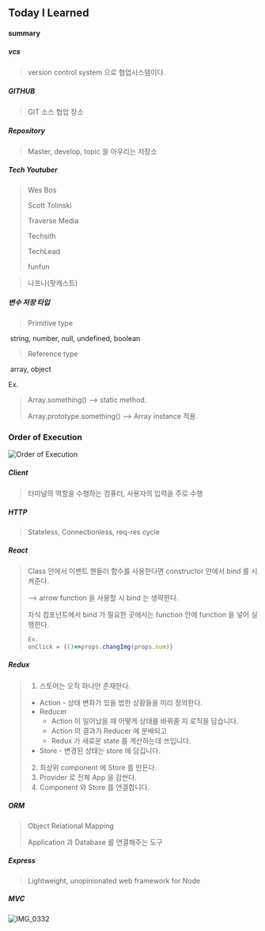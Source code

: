 ## Today I Learned

#### summary

##### vcs

> version control system 으로 협업시스템이다.

##### GITHUB

> GIT 소스 협업 장소

##### Repository

> Master, develop, topic 을 아우리는 저장소

##### Tech Youtuber

> Wes Bos
>
> Scott Tolinski
>
> Traverse Media
>
> Techsith
>
> TechLead
>
> funfun

> 나프나(팟캐스트)

##### 변수 저장 타입

> Primitive type

​ string, number, null, undefined, boolean

> Reference type

​ array, object

Ex.

> Array.something() ——> static method.
>
> Array.prototype.something() ——> Array instance 적용.

### Order of Execution

![Order of Execution](https://user-images.githubusercontent.com/29101760/55602783-3fe80700-57a2-11e9-9c27-3d87200694f2.png)

##### Client

> 터미널의 역할을 수행하는 컴퓨터, 사용자의 입력을 주로 수행

##### HTTP

> Stateless, Connectionless, req-res cycle

##### React

> Class 안에서 이벤트 핸들러 함수를 사용한다면 constructor 안에서 bind 를 시켜준다.
>
> —> arrow function 을 사용할 시 bind 는 생략한다.
>
> 자식 컴포넌트에서 bind 가 필요한 곳에서는 function 안에 function 을 넣어 실행한다.
>
> ```javascript
> Ex.
> onClick = {()=>props.changImg(props.num)}
> ```

##### Redux

> 1. 스토어는 오직 하나만 존재한다.
>
> - Action - 상태 변화가 있을 법한 상황들을 미리 정의한다.
> - Reducer
>   - Action 이 일어났을 때 어떻게 상태를 바꿔줄 지 로직을 담습니다.
>   - Action 의 결과가 Reducer 에 분배되고
>   - Redux 가 새로운 state 를 계산하는데 쓰입니다.
> - Store - 변경된 상태는 store 에 담깁니다.
>
> 2. 최상위 component 에 Store 를 만든다.
> 3. Provider 로 전체 App 을 감싼다.
> 4. Component 와 Store 를 연결합니다.

##### ORM

> Object Relational Mapping
>
> Application 과 Database 를 연결해주는 도구

##### Express

> Lightweight, unopinionated web framework for Node

##### MVC

![IMG_0332](/Users/a./Downloads/IMG_0332.jpg)
